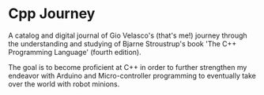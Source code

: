 # Cpp Journey

A catalog and digital journal of Gio Velasco's (that's me!) journey through the understanding and studying of Bjarne Stroustrup's book 'The C++ Programming Language' (fourth edition).

The goal is to become proficient at C++ in order to further strengthen my endeavor with Arduino and Micro-controller programming to eventually take over the world with robot minions.